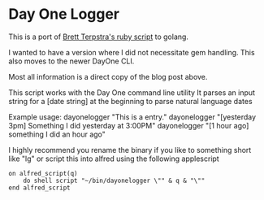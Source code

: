 # Day One Logger

This is a port of [Brett Terpstra's ruby script](https://brettterpstra.com/2012/01/16/logging-with-day-one-geek-style/) to golang.

I wanted to have a version where I did not necessitate gem handling. This also moves to the newer DayOne CLI.

Most all information is a direct copy of the blog post above. 

This script works with the Day One command line utility
It parses an input string for a [date string] at the
beginning to parse natural language dates

Example usage:
dayonelogger "This is a entry."
dayonelogger "[yesterday 3pm] Something I did yesterday at 3:00PM"
dayonelogger "[1 hour ago] something I did an hour ago"


I highly recommend you rename the binary if you like to something short like "lg" or script this into alfred using the following applescript

```applescript
on alfred_script(q)
    do shell script "~/bin/dayonelogger \"" & q & "\""
end alfred_script
```
